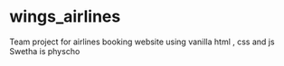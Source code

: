 # wings_airlines
Team project for airlines booking website using vanilla html , css and js
Swetha is physcho 
